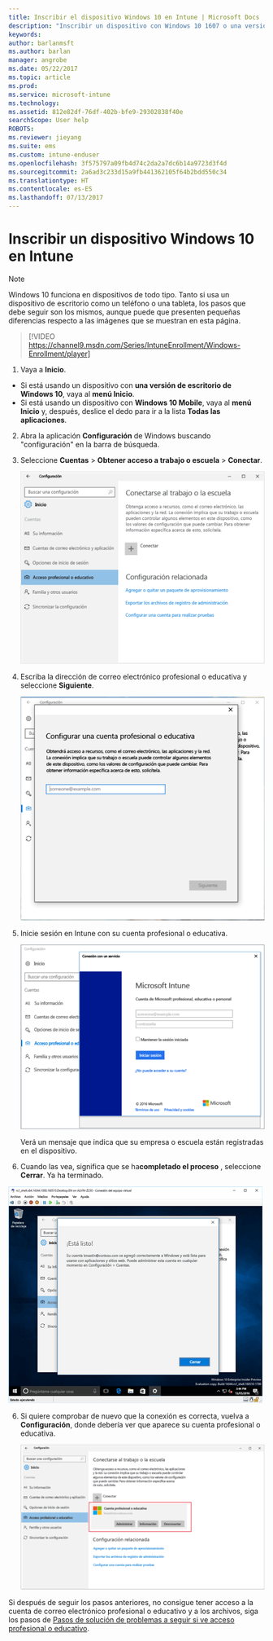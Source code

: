 ```yaml
---
title: Inscribir el dispositivo Windows 10 en Intune | Microsoft Docs
description: "Inscribir un dispositivo con Windows 10 1607 o una versión posterior en Intune"
keywords: 
author: barlanmsft
ms.author: barlan
manager: angrobe
ms.date: 05/22/2017
ms.topic: article
ms.prod: 
ms.service: microsoft-intune
ms.technology: 
ms.assetid: 812e82df-76df-402b-bfe9-29302838f40e
searchScope: User help
ROBOTS: 
ms.reviewer: jieyang
ms.suite: ems
ms.custom: intune-enduser
ms.openlocfilehash: 3f575797a09fb4d74c2da2a7dc6b14a9723d3f4d
ms.sourcegitcommit: 2a6ad3c233d15a9fb441362105f64b2bdd550c34
ms.translationtype: HT
ms.contentlocale: es-ES
ms.lasthandoff: 07/13/2017
---
```

# Inscribir un dispositivo Windows 10 en Intune
<a id="enroll-your-windows-10-device-in-intune" class="xliff"></a>

> [!NOTE]
> Windows 10 funciona en dispositivos de todo tipo. Tanto si usa un dispositivo de escritorio como un teléfono o una tableta, los pasos que debe seguir son los mismos, aunque puede que presenten pequeñas diferencias respecto a las imágenes que se muestran en esta página.

> [!VIDEO https://channel9.msdn.com/Series/IntuneEnrollment/Windows-Enrollment/player]

1. Vaya a **Inicio**.

  - Si está usando un dispositivo con **una versión de escritorio de Windows 10**, vaya al **menú Inicio**.
  - Si está usando un dispositivo con **Windows 10 Mobile**, vaya al **menú Inicio** y, después, deslice el dedo para ir a la lista **Todas las aplicaciones**.

2.  Abra la aplicación **Configuración** de Windows buscando "configuración" en la barra de búsqueda.

3. Seleccione **Cuentas** > **Obtener acceso a trabajo o escuela** > **Conectar**.

    ![Seleccionar cuenta Obtener acceso a trabajo o escuela](./media/w10-enroll-rs1-connect-to-work-or-school.png)

3.  Escriba la dirección de correo electrónico profesional o educativa y seleccione **Siguiente**.

    ![Escriba su cuenta profesional o educativa](./media/w10-enroll-rs1-set-up-work-or-school-account.png)

4. Inicie sesión en Intune con su cuenta profesional o educativa.

    ![Agregar una cuenta profesional o educativa](./media/w10-enroll-rs1-enter-your-credentials.png)

    Verá un mensaje que indica que su empresa o escuela están registradas en el dispositivo.

5. Cuando las vea, significa que se ha**completado el proceso** , seleccione **Cerrar**. Ya ha terminado.

  ![Seleccionar cerrar en la pantalla "Completado el proceso" listo"](./media/w10-enroll-rs1-youre-all-set.png)

6. Si quiere comprobar de nuevo que la conexión es correcta, vuelva a **Configuración**, donde debería ver que aparece su cuenta profesional o educativa.

    ![Compruebe que la conexión se ha configurado correctamente](./media/w10-enroll-rs1-validate-successful-enrollment.png)

Si después de seguir los pasos anteriores, no consigue tener acceso a la cuenta de correo electrónico profesional o educativo y a los archivos, siga los pasos de [Pasos de solución de problemas a seguir si ve acceso profesional o educativo](troubleshoot-your-windows-10-device-windows.md#troubleshooting-steps-to-follow-if-you-see-access-work-or-school).
